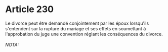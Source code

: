 # Article 230

Le divorce peut être demandé conjointement par les époux lorsqu'ils s'entendent sur la rupture du mariage et ses effets en soumettant à l'approbation du juge une convention réglant les conséquences du divorce.<br/><br/><i>NOTA:</i>